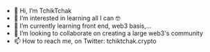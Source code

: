 - 👋 Hi, I’m TchikTchak
- 👀 I’m interested in learning all I can 🤓
- 🌱 I’m currently learning front end, web3 basis,...
- 💞️ I’m looking to collaborate on creating a large web3's community
- 📫 How to reach me, on Twitter: tchiktchak.crypto 

<!---
TchikTchakX/TchikTchakX is a ✨ special ✨ repository because its `README.md` (this file) appears on your GitHub profile.
You can click the Preview link to take a look at your changes.
--->
